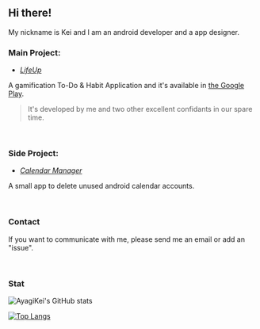 ## **Hi there!**

My nickname is Kei and I am an android developer and a app designer.

### **Main Project:**

- [*LifeUp*](https://github.com/Ayagikei/LifeUp)

A gamification To-Do &
Habit Application and it's available in [the Google Play](https://play.google.com/store/apps/details?id=net.sarasarasa.lifeup).

> It's developed by me and two other excellent confidants in our spare time.

<br/>

### **Side Project:**

- [*Calendar Manager*](https://github.com/Ayagikei/calendar-account-manager)

A small app to delete unused android calendar accounts.

<br/>

### Contact

If you want to communicate with me, please send me an email or add an "issue".

<br/>

### Stat

![AyagiKei's GitHub stats](https://github-readme-stats.vercel.app/api?username=ayagikei&count_private=true&show_icons=true)

[![Top Langs](https://github-readme-stats-git-master-ayagikei.vercel.app/api/top-langs/?username=AyagiKei&count_private=true&langs_count=8&hide=html)](https://github.com/anuraghazra/github-readme-stats)
